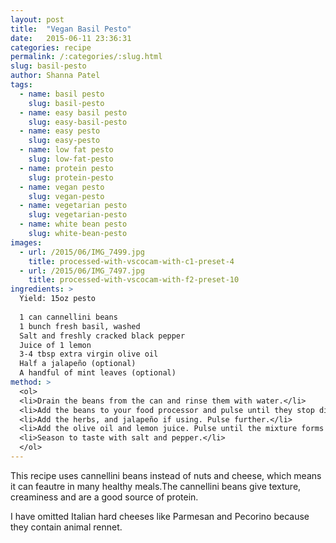 ```yaml
---
layout: post
title:  "Vegan Basil Pesto"
date:   2015-06-11 23:36:31
categories: recipe
permalink: /:categories/:slug.html
slug: basil-pesto
author: Shanna Patel
tags: 
  - name: basil pesto
    slug: basil-pesto
  - name: easy basil pesto
    slug: easy-basil-pesto
  - name: easy pesto
    slug: easy-pesto
  - name: low fat pesto
    slug: low-fat-pesto
  - name: protein pesto
    slug: protein-pesto
  - name: vegan pesto
    slug: vegan-pesto
  - name: vegetarian pesto
    slug: vegetarian-pesto
  - name: white bean pesto
    slug: white-bean-pesto
images: 
  - url: /2015/06/IMG_7499.jpg
    title: processed-with-vscocam-with-c1-preset-4
  - url: /2015/06/IMG_7497.jpg
    title: processed-with-vscocam-with-f2-preset-10
ingredients: >
  Yield: 15oz pesto 
  
  1 can cannellini beans 
  1 bunch fresh basil, washed
  Salt and freshly cracked black pepper
  Juice of 1 lemon
  3-4 tbsp extra virgin olive oil
  Half a jalapeño (optional)
  A handful of mint leaves (optional)
method: >
  <ol>
  <li>Drain the beans from the can and rinse them with water.</li>
  <li>Add the beans to your food processor and pulse until they stop disintegrating.</li>
  <li>Add the herbs, and jalapeño if using. Pulse further.</li>
  <li>Add the olive oil and lemon juice. Pulse until the mixture forms a paste. If the paste is too dry, you may add a spoonful of water to the mixture, one tbsp at a time.</li>
  <li>Season to taste with salt and pepper.</li>
  </ol>
---
```

<p>This recipe uses cannellini beans instead of nuts and cheese, which means it can feautre in many healthy meals.The cannellini beans give texture, creaminess and are a good source of protein.</p>
<p>I have omitted Italian hard cheeses like Parmesan and Pecorino because they contain animal rennet.</p>

